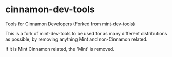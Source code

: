 # cinnamon-dev-tools
Tools for Cinnamon Developers (Forked from mint-dev-tools)

This is a fork of mint-dev-tools to be used for as many different distributions
as possible, by removing anything Mint and non-Cinnamon related.

If it is Mint Cinnamon related, the 'Mint' is removed.

